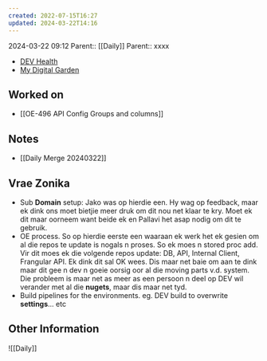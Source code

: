 ```yaml
---
created: 2022-07-15T16:27
updated: 2024-03-22T14:16
---
```

2024-03-22 09:12
Parent:: [[Daily]] 
Parent:: xxxx

- [DEV Health](https://health-configdev.mixtelematics.com/public/mapshow.htm?id=2001&mapid=1A35514B-E08F-4B7C-90B8-CD1774AE8CA3)
- [My Digital Garden](https://my-digital-garden-ten-inky.vercel.app/)

## Worked on

- [[OE-496 API Config Groups and columns]]

## Notes

- [[Daily Merge 20240322]]

## Vrae Zonika

- Sub **Domain** setup: Jako was op hierdie een. Hy wag op feedback, maar ek dink ons moet bietjie meer druk om dit nou net klaar te kry.  Moet ek dit maar oorneem want beide ek en Pallavi het asap nodig om dit te gebruik.
- OE process. So op hierdie eerste een waaraan ek werk het ek gesien om al die repos te update is nogals n proses. So ek moes n stored proc add. Vir dit moes ek die volgende repos update: DB, API, Internal Client, Frangular API. Ek dink dit sal OK wees. Dis maar net baie om aan te dink maar dit gee n dev n goeie oorsig oor al die moving parts v.d. system. Die probleem is maar net as meer as een persoon n deel op DEV wil verander met al die **nugets**, maar dis maar net tyd.
- Build pipelines for the environments. eg. DEV build to overwrite **settings**... etc

## Other Information

![[Daily]]

